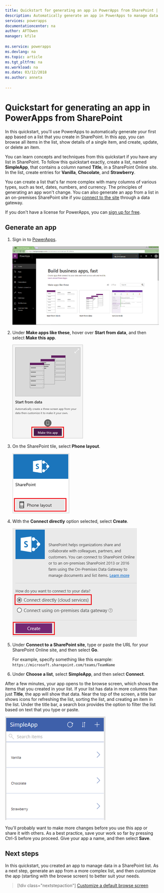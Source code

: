 ```yaml
---
title: Quickstart for generating an app in PowerApps from SharePoint | Microsoft Docs
description: Automatically generate an app in PowerApps to manage data in a SharePoint list
services: powerapps
documentationcenter: na
author: AFTOwen
manager: kfile

ms.service: powerapps
ms.devlang: na
ms.topic: article
ms.tgt_pltfrm: na
ms.workload: na
ms.date: 03/12/2018
ms.author: anneta

---
```

# Quickstart for generating an app in PowerApps from SharePoint

In this quickstart, you'll use PowerApps to automatically generate your first app based on a list that you create in SharePoint. In this app, you can browse all items in the list, show details of a single item, and create, update, or delete an item.

You can learn concepts and techniques from this quickstart if you have any list in SharePoint. To follow this quickstart exactly, create a list, named **SimpleApp**, that contains a column named **Title**, in a SharePoint Online site. In the list, create entries for **Vanilla**, **Chocolate**, and **Strawberry**.

You can create a list that's far more complex with many columns of various types, such as text, dates, numbers, and currency. The principles of generating an app won't change. You can also generate an app from a list in an on-premises SharePoint site if you [connect to the site](connect-to-sharepoint.md) through a data gateway.

If you don't have a license for PowerApps, you can [sign up for free](../signup-for-powerapps.md).

## Generate an app
1. Sign in to [PowerApps](https://web.powerapps.com).

	![PowerApps home page](./media/app-from-sharepoint/sign-in.png)

1. Under **Make apps like these**, hover over **Start from data**, and then select **Make this app**.

	![Option to create an app](./media/app-from-sharepoint/make-this-app.png)

1. On the SharePoint tile, select **Phone layout**.

	![Option to create an app](./media/app-from-sharepoint/sharepoint-tile.png)

1. With the **Connect directly** option selected, select **Create**.

    ![Create connection](./media/app-from-sharepoint/create-connection.png)

1. Under **Connect to a SharePoint site**, type or paste the URL for your SharePoint Online site, and then select **Go**.

    For example, specify something like this example:<br>`https://microsoft.sharepoint.com/teams/TeamName`

1. Under **Choose a list**, select **SimpleApp**, and then select **Connect**.

After a few minutes, your app opens to the browse screen, which shows the items that you created in your list. If your list has data in more columns than just **Title**, the app will show that data. Near the top of the screen, a title bar shows icons for refreshing the list, sorting the list, and creating an item in the list. Under the title bar, a search box provides the option to filter the list based on text that you type or paste. 

![Browse screen](./media/app-from-sharepoint/browse-screen.png)

You'll probably want to make more changes before you use this app or share it with others. As a best practice, save your work so far by pressing Ctrl-S before you proceed. Give your app a name, and then select **Save**.

## Next steps
In this quickstart, you created an app to manage data in a SharePoint list. As a next step, generate an app from a more complex list, and then customize the app (starting with the browse screen) to better suit your needs.

> [!div class="nextstepaction"]
> [Customize a default browse screen](customize-layout-sharepoint.md)